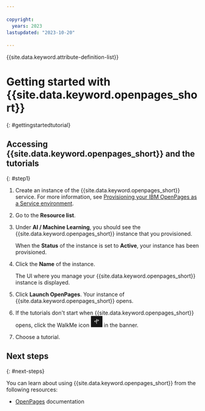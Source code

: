 ```yaml
---

copyright:
  years: 2023
lastupdated: "2023-10-20"

---
```

{{site.data.keyword.attribute-definition-list}}

<!--To do: selecting the base currency for an instance -->

# Getting started with {{site.data.keyword.openpages_short}}
{: #gettingstartedtutorial}

## Accessing {{site.data.keyword.openpages_short}} and the tutorials
{: #step1}

1. Create an instance of the {{site.data.keyword.openpages_short}} service. For more information, see [Provisioning your IBM OpenPages as a Service environment](/docs/openpages?topic=openpages-provisioning_environment&interface=api).

2. Go to the **Resource list**.

3. Under **AI / Machine Learning**, you should see the {{site.data.keyword.openpages_short}} instance that you provisioned. 

   When the **Status** of the instance is set to **Active**, your instance has been provisioned.

4. Click the **Name** of the instance.
   
   The UI where you manage your {{site.data.keyword.openpages_short}} instance is displayed.

5. Click **Launch OpenPages**. Your instance of {{site.data.keyword.openpages_short}} opens.

6. If the tutorials don't start when {{site.data.keyword.openpages_short}} opens, click the WalkMe icon ![WalkMe icon](walkme_icon.png) in the banner.

7. Choose a tutorial.

## Next steps
{: #next-steps}

You can learn about using {{site.data.keyword.openpages_short}} from the following resources:

* [OpenPages](https://www.ibm.com/docs/en/opw/9.0.0) documentation
